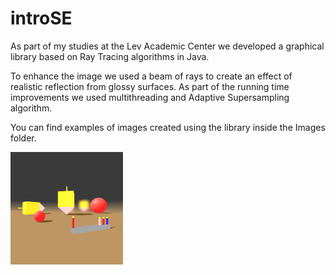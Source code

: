 # introSE
 
As part of my studies at the Lev Academic Center we developed a graphical library based on Ray Tracing algorithms in Java.

To enhance the image we used a beam of rays to create an effect of realistic reflection from glossy surfaces. 
As part of the running time improvements we used multithreading and Adaptive Supersampling algorithm.

You can find examples of images created using the library inside the Images folder.

<img src="images\Hanukkah.png" alt="" width=180 >

